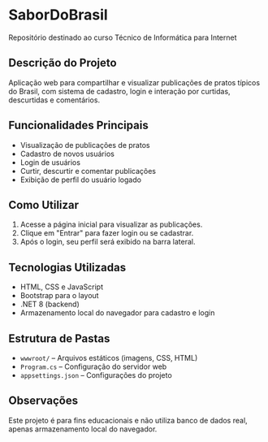 # SaborDoBrasil

Repositório destinado ao curso Técnico de Informática para Internet

## Descrição do Projeto
Aplicação web para compartilhar e visualizar publicações de pratos típicos do Brasil, com sistema de cadastro, login e interação por curtidas, descurtidas e comentários.

## Funcionalidades Principais
- Visualização de publicações de pratos
- Cadastro de novos usuários
- Login de usuários
- Curtir, descurtir e comentar publicações
- Exibição de perfil do usuário logado

## Como Utilizar
1. Acesse a página inicial para visualizar as publicações.
2. Clique em "Entrar" para fazer login ou se cadastrar.
3. Após o login, seu perfil será exibido na barra lateral.

## Tecnologias Utilizadas
- HTML, CSS e JavaScript
- Bootstrap para o layout
- .NET 8 (backend)
- Armazenamento local do navegador para cadastro e login

## Estrutura de Pastas
- `wwwroot/` – Arquivos estáticos (imagens, CSS, HTML)
- `Program.cs` – Configuração do servidor web
- `appsettings.json` – Configurações do projeto

## Observações
Este projeto é para fins educacionais e não utiliza banco de dados real, apenas armazenamento local do navegador.
